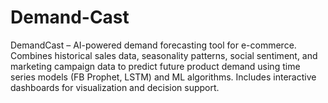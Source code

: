# Demand-Cast
DemandCast – AI-powered demand forecasting tool for e-commerce. Combines historical sales data, seasonality patterns, social sentiment, and marketing campaign data to predict future product demand using time series models (FB Prophet, LSTM) and ML algorithms. Includes interactive dashboards for visualization and decision support.
